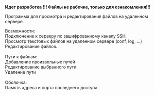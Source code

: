 <strong>Идет разработка !!! Файлы не рабочие, только для ознакомления!!!</strong><br/>

Программа для просмотра и редактирования файлов на удаленном сервере.<br/>

Возможности:<br/>
Подключение к серверу по зашифрованному каналу SSH.<br/>
Просмотр текстовых файлов на удаленном сервере (conf, log, ...)<br/>
Редактирование файлов.<br/>
<br/>
Пути к файлам:<br/>
Добавление произвольных путей<br/>
Редактирование выбранного пути<br/>
Удаление пути<br/>
<br/>
Оболочка:<br/>
Память адреса и порта последнего доступа.<br/>
